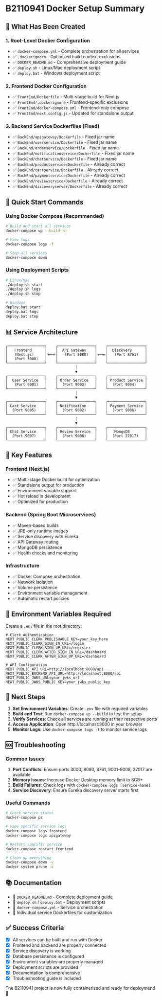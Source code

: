 # B2110941 Docker Setup Summary

## 🎯 What Has Been Created

### 1. Root-Level Docker Configuration
- ✅ `docker-compose.yml` - Complete orchestration for all services
- ✅ `.dockerignore` - Optimized build context exclusions
- ✅ `DOCKER_README.md` - Comprehensive deployment guide
- ✅ `deploy.sh` - Linux/Mac deployment script
- ✅ `deploy.bat` - Windows deployment script

### 2. Frontend Docker Configuration
- ✅ `FrontEnd/Dockerfile` - Multi-stage build for Next.js
- ✅ `FrontEnd/.dockerignore` - Frontend-specific exclusions
- ✅ `FrontEnd/docker-compose.yml` - Frontend-only compose
- ✅ `FrontEnd/next.config.js` - Updated for standalone output

### 3. Backend Service Dockerfiles (Fixed)
- ✅ `BackEnd/apigateway/Dockerfile` - Fixed jar name
- ✅ `BackEnd/userservice/Dockerfile` - Fixed jar name
- ✅ `BackEnd/orderservice/Dockerfile` - Fixed jar name
- ✅ `BackEnd/notificationservice/Dockerfile` - Fixed jar name
- ✅ `BackEnd/chatservice/Dockerfile` - Fixed jar name
- ✅ `BackEnd/productservice/Dockerfile` - Already correct
- ✅ `BackEnd/cartservice/Dockerfile` - Already correct
- ✅ `BackEnd/paymentservice/Dockerfile` - Already correct
- ✅ `BackEnd/reviewservice/Dockerfile` - Already correct
- ✅ `BackEnd/discoveryserver/Dockerfile` - Already correct

## 🚀 Quick Start Commands

### Using Docker Compose (Recommended)
```bash
# Build and start all services
docker-compose up --build -d

# View logs
docker-compose logs -f

# Stop all services
docker-compose down
```

### Using Deployment Scripts
```bash
# Linux/Mac
./deploy.sh start
./deploy.sh logs
./deploy.sh stop

# Windows
deploy.bat start
deploy.bat logs
deploy.bat stop
```

## 📊 Service Architecture

```
┌─────────────────┐    ┌─────────────────┐    ┌─────────────────┐
│   Frontend      │    │  API Gateway    │    │  Discovery      │
│   (Next.js)     │◄──►│   (Port 8080)   │◄──►│   (Port 8761)   │
│   (Port 3000)   │    │                 │    │                 │
└─────────────────┘    └─────────────────┘    └─────────────────┘
                                │
                                ▼
┌─────────────────┐    ┌─────────────────┐    ┌─────────────────┐
│  User Service   │    │ Order Service   │    │ Product Service │
│   (Port 9001)   │    │  (Port 9003)    │    │  (Port 9004)    │
└─────────────────┘    └─────────────────┘    └─────────────────┘
                                │
                                ▼
┌─────────────────┐    ┌─────────────────┐    ┌─────────────────┐
│ Cart Service    │    │ Notification    │    │ Payment Service │
│  (Port 9005)    │    │  (Port 9002)    │    │  (Port 9006)    │
└─────────────────┘    └─────────────────┘    └─────────────────┘
                                │
                                ▼
┌─────────────────┐    ┌─────────────────┐    ┌─────────────────┐
│ Chat Service    │    │ Review Service  │    │   MongoDB       │
│  (Port 9007)    │    │  (Port 9008)    │    │  (Port 27017)   │
└─────────────────┘    └─────────────────┘    └─────────────────┘
```

## 🔧 Key Features

### Frontend (Next.js)
- ✅ Multi-stage Docker build for optimization
- ✅ Standalone output for production
- ✅ Environment variable support
- ✅ Hot reload in development
- ✅ Optimized for production

### Backend (Spring Boot Microservices)
- ✅ Maven-based builds
- ✅ JRE-only runtime images
- ✅ Service discovery with Eureka
- ✅ API Gateway routing
- ✅ MongoDB persistence
- ✅ Health checks and monitoring

### Infrastructure
- ✅ Docker Compose orchestration
- ✅ Network isolation
- ✅ Volume persistence
- ✅ Environment variable management
- ✅ Automatic restart policies

## 📝 Environment Variables Required

Create a `.env` file in the root directory:

```env
# Clerk Authentication
NEXT_PUBLIC_CLERK_PUBLISHABLE_KEY=your_key_here
NEXT_PUBLIC_CLERK_SIGN_IN_URL=/login
NEXT_PUBLIC_CLERK_SIGN_UP_URL=/register
NEXT_PUBLIC_CLERK_AFTER_SIGN_IN_URL=/dashboard
NEXT_PUBLIC_CLERK_AFTER_SIGN_UP_URL=/dashboard

# API Configuration
NEXT_PUBLIC_API_URL=http://localhost:8080/api
NEXT_PUBLIC_BACKEND_API_URL=http://localhost:8080/api
NEXT_PUBLIC_JWKS_URL=your_jwks_url
NEXT_PUBLIC_JWKS_PUBLIC_KEY=your_jwks_public_key
```

## 🎯 Next Steps

1. **Set Environment Variables**: Create `.env` file with required variables
2. **Build and Test**: Run `docker-compose up --build` to test the setup
3. **Verify Services**: Check all services are running at their respective ports
4. **Access Application**: Open http://localhost:3000 in your browser
5. **Monitor Logs**: Use `docker-compose logs -f` to monitor service logs

## 🆘 Troubleshooting

### Common Issues
1. **Port Conflicts**: Ensure ports 3000, 8080, 8761, 9001-9008, 27017 are available
2. **Memory Issues**: Increase Docker Desktop memory limit to 8GB+
3. **Build Failures**: Check logs with `docker-compose logs [service-name]`
4. **Service Discovery**: Ensure Eureka discovery server starts first

### Useful Commands
```bash
# Check service status
docker-compose ps

# View specific service logs
docker-compose logs frontend
docker-compose logs apigateway

# Restart specific service
docker-compose restart frontend

# Clean up everything
docker-compose down -v
docker system prune -a
```

## 📚 Documentation

- 📖 `DOCKER_README.md` - Complete deployment guide
- 🔧 `deploy.sh` / `deploy.bat` - Deployment scripts
- 🐳 `docker-compose.yml` - Service orchestration
- 📁 Individual service Dockerfiles for customization

## ✅ Success Criteria

- [x] All services can be built and run with Docker
- [x] Frontend and backend are properly connected
- [x] Service discovery is working
- [x] Database persistence is configured
- [x] Environment variables are properly managed
- [x] Deployment scripts are provided
- [x] Documentation is comprehensive
- [x] Troubleshooting guide is included

The B2110941 project is now fully containerized and ready for deployment! 🎉
